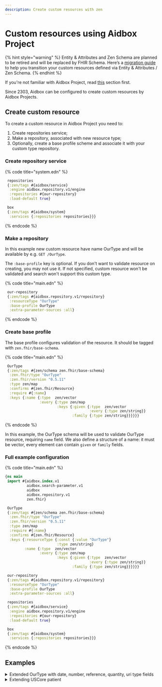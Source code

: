```yaml
---
description: Create custom resources with zen
---
```


# Custom resources using Aidbox Project

{% hint style="warning" %}
Entity & Attributes and Zen Schema are planned to be retired and will be replaced by FHIR Schema. Here’s a [migration guide](../../../../modules/custom-resources/migrate-to-fhirschema/) to help you transition your custom resources defined via Entity & Attributes / Zen Schema.
{% endhint %}

If you're not familiar with Aidbox Project, read [this](broken-reference) section first.

Since 2303, Aidbox can be configured to create custom resources by Aidbox Projects.&#x20;

## Create custom resource

To create a custom resource in Aidbox Project you need to:

1. Create repositories service;
2. Make a repository, associated with new resource type;
3. Optionally, create a base profile scheme and associate it with your custom type repository.

### Create repository service

{% code title="system.edn" %}
```clojure
 repositories
 {:zen/tags #{aidbox/service}
  :engine aidbox.repository.v1/engine
  :repositories #{our-repository}
  :load-default true}

 box 
 {:zen/tags #{aidbox/system}
  :services {:repositories repositories}}}
```
{% endcode %}

### Make a repository

In this example new custom resource have name OurType and will be available by e.g. `GET /OurType`.&#x20;

The `:base-profile` key is optional. If you don't want to validate resource on creating, you may not use it.  If not specified, custom resource won't be validated and search won't support this custom type.

{% code title="main.edn" %}
```clojure
 our-repository
 {:zen/tags #{aidbox.repository.v1/repository}
  :resourceType "OurType"
  :base-profile OurType
  :extra-parameter-sources :all}

```
{% endcode %}

### Create base profile

The base profile configures validation of the resource. It should be tagged with `zen.fhir/base-schema`.&#x20;

{% code title="main.edn" %}
```clojure
 OurType
 {:zen/tags #{zen/schema zen.fhir/base-schema}
  :zen.fhir/type "OurType"
  :zen.fhir/version "0.5.11"
  :type zen/map
  :confirms #{zen.fhir/Resource}
  :require #{:name}
  :keys {:name {:type  zen/vector
                :every {:type zen/map
                        :keys {:given {:type  zen/vector
                                       :every {:type zen/string}}
                               :family {:type zen/string}}}}}}
```
{% endcode %}

In this example, the OurType schema will be used to validate OurType resource, requiring `name` field. We also define a structure of a name: it must be vector, every element can contain `given` or `family` fields. &#x20;

### Full example configuration

{% code title="main.edn" %}
```clojure
{ns main
 import #{aidbox.index.v1
          aidbox.search-parameter.v1
          aidbox
          aidbox.repository.v1
          zen.fhir}

 OurType
 {:zen/tags #{zen/schema zen.fhir/base-schema}
  :zen.fhir/type "OurType"
  :zen.fhir/version "0.5.11"
  :type zen/map
  :require #{:name}
  :confirms #{zen.fhir/Resource}
  :keys {:resourceType {:const {:value "OurType"}
                        :type zen/string}
         :name {:type  zen/vector
                :every {:type zen/map
                        :keys {:given {:type  zen/vector
                                       :every {:type zen/string}}
                               :family {:type zen/string}}}}}}

 our-repository
 {:zen/tags #{aidbox.repository.v1/repository}
  :resourceType "OurType"
  :base-profile OurType
  :extra-parameter-sources :all}

 repositories
 {:zen/tags #{aidbox/service}
  :engine aidbox.repository.v1/engine
  :repositories #{our-repository}
  :load-default true}

 box 
 {:zen/tags #{aidbox/system}
  :services {:repositories repositories}}}

```
{% endcode %}

## Examples

<details>

<summary>Extended OurType with date, number, reference, quantity, uri type fields</summary>

```clojure
{ns main
 import #{aidbox.index.v1
          aidbox.search-parameter.v1
          aidbox
          aidbox.repository.v1
          zen.fhir}

 Resource
 {:zen/tags #{zen/schema zen.fhir/structure-schema}
  :type zen/map
  :zen.fhir/version "0.5.11"
  :keys {:id {:type zen/string}
         :resourceType {:type zen/string}
         :meta {:type zen/map
                :keys {:profile {:type zen/vector
                                 :every {:type zen/string}}
                       :lastUpdated {:type zen/datetime}}}}}

 OurType
 {:zen/tags #{zen/schema zen.fhir/base-schema}
  :confirms #{Resource}
  :zen.fhir/type "OurType"
  :zen.fhir/version "0.5.11"
  :type zen/map
  :require #{:name},
  :keys {:resourceType {:const {:value "OurType"}}
         :mydate {:type zen/string
                  :zen.fhir/type "date"
                  :regex "^([0-9]([0-9]([0-9][1-9]|[1-9]0)|[1-9]00)|[1-9]000)(-(0[1-9]|1[0-2])(-(0[1-9]|[1-2][0-9]|3[0-1]))?)?$"}
         :mynumber {:type zen/number
                    :zen.fhir/type "integer"}
         :active {:type zen/boolean
                  :zen.fhir/type "boolean"}
         :myreference {:confirms #{zen.fhir/Reference}
                       :zen.fhir/type "Reference"
                       ; MyType, MyType2 are also base-profile schemas
                       ; for custom repositories 
                       :zen.fhir/reference {:refers #{MyType MyType2}}}
         :myquantity {:zen.fhir/type "Quantity"
                      :type zen/map
                      :keys {:value {:type zen/number}
                             :code {:type zen/string}
                             :system {:type zen/string}}}
         :myuri {:zen.fhir/type "uri"
                 :type zen/string}
         :name {:type zen/vector
                :every {:type zen/map
                        :keys {:given {:type zen/vector
                                       :every {:type zen/string}}
                               :family {:type zen/string}}}}}}

 our-param-reference
 {:zen/tags #{aidbox.search-parameter.v1/search-parameter}
  :name "reference"
  :type :reference
  :resource {:resourceType "Entity" :id "OurType"}
  :expression [["myreference"]]}

 our-param-string
 {:zen/tags #{aidbox.search-parameter.v1/search-parameter}
  :name "string"
  :type :string
  :resource {:resourceType "Entity" :id "OurType"}
  :expression [["name" "given"] ["name" "family"]]}

 our-param-date
 {:zen/tags #{aidbox.search-parameter.v1/search-parameter}
  :name "date"
  :type :date
  :resource {:resourceType "Entity" :id "OurType"}
  :expression [["mydate"]]}

 our-param-number
 {:zen/tags #{aidbox.search-parameter.v1/search-parameter}
  :name "number"
  :type :number
  :resource {:resourceType "Entity" :id "OurType"}
  :expression [["mynumber"]]}

 our-param-token
 {:zen/tags #{aidbox.search-parameter.v1/search-parameter}
  :name "token"
  :type :token
  :resource {:resourceType "Entity" :id "OurType"}
  :expression [["active"]]}

 our-param-quantity
 {:zen/tags #{aidbox.search-parameter.v1/search-parameter}
  :name "quantity"
  :type :quantity
  :resource {:resourceType "Entity" :id "OurType"}
  :expression [["myquantity"]]}

 our-param-uri
 {:zen/tags #{aidbox.search-parameter.v1/search-parameter}
  :name "uri"
  :type :uri
  :resource {:resourceType "Entity" :id "OurType"}
  :expression [["myuri"]]}

 our-repository
 {:zen/tags #{aidbox.repository.v1/repository}
  :resourceType "OurType"
  :base-profile OurType
  :extra-parameter-sources :all
  :search-parameters #{our-param-string 
                       our-param-date 
                       our-param-reference
                       our-param-number 
                       our-param-token
                       our-param-uri
                       our-param-quantity}}

 repositories
 {:zen/tags #{aidbox/service}
  :engine aidbox.repository.v1/engine
  :repositories #{our-repository mytype-repository mytype2-repository}
  :load-default true}

 box {:zen/tags #{aidbox/system}
      :services
      {:repositories repositories}}}
```

</details>

<details>

<summary>Extending USCore patient</summary>

```
{ns main
 import #{aidbox.index.v1
          aidbox.search-parameter.v1
          aidbox.search-parameter.draft
          aidbox
          aidbox.repository.v1
          hl7-fhir-us-core.us-core-patient
          hl7-fhir-r4-core.string
          zen.fhir
          awf.task
          awf.executor}


 patient
 {:zen/tags #{zen/schema zen.fhir/nested-schema}
  :type zen/map
  :zen.fhir/type "Patient"
  :zen.fhir/version "0.5.11"
  :confirms #{hl7-fhir-us-core.us-core-patient/schema}
  :keys {:name {:type zen/vector
                :every {:type zen/map
                        :keys {:otherName
                               {:confirms #{hl7-fhir-r4-core.string/schema}
                                :fhir/extensionUri "http://someurl/r4/StructureDefinition/Patient-name-otherName"}}}}
         :someField {:confirms #{hl7-fhir-r4-core.string/schema}
                     :fhir/extensionUri "http://someurl/r4/StructureDefinition/Patient-someField"}}}

 patient-repository
 {:zen/tags #{aidbox.repository.v1/repository}
  :resourceType "Patient"
  :base-profile patient
  :indexes #{}
  :extra-parameter-sources :all
  :search-parameters #{my-parameter}}

 repositories
 {:zen/tags #{aidbox/service}
  :engine aidbox.repository.v1/engine
  :repositories #{patient-repository}
  :load-default true}

 box {:zen/tags #{aidbox/system}
      :services
      {:repositories repositories
       :task-service awf.task/task-service
       :task-executor aidbox/aidbox-long-pool-executor-service
       :decisions-executor aidbox/aidbox-decisions-pool-executor-service}}}
```

</details>



